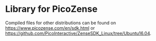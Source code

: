 # Library for PicoZense

Compiled files for other distributions can be found on https://www.picozense.com/en/sdk.html or https://github.com/PicoInteractive/ZenseSDK_Linux/tree/Ubuntu16.04.